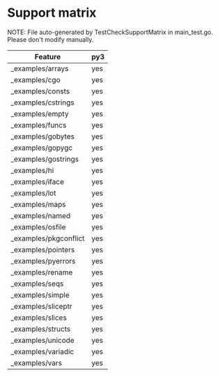 # Support matrix

NOTE: File auto-generated by TestCheckSupportMatrix in main_test.go. Please
don't modify manually.

Feature |py3
--- | ---
_examples/arrays | yes
_examples/cgo | yes
_examples/consts | yes
_examples/cstrings | yes
_examples/empty | yes
_examples/funcs | yes
_examples/gobytes | yes
_examples/gopygc | yes
_examples/gostrings | yes
_examples/hi | yes
_examples/iface | yes
_examples/lot | yes
_examples/maps | yes
_examples/named | yes
_examples/osfile | yes
_examples/pkgconflict | yes
_examples/pointers | yes
_examples/pyerrors | yes
_examples/rename | yes
_examples/seqs | yes
_examples/simple | yes
_examples/sliceptr | yes
_examples/slices | yes
_examples/structs | yes
_examples/unicode | yes
_examples/variadic | yes
_examples/vars | yes
